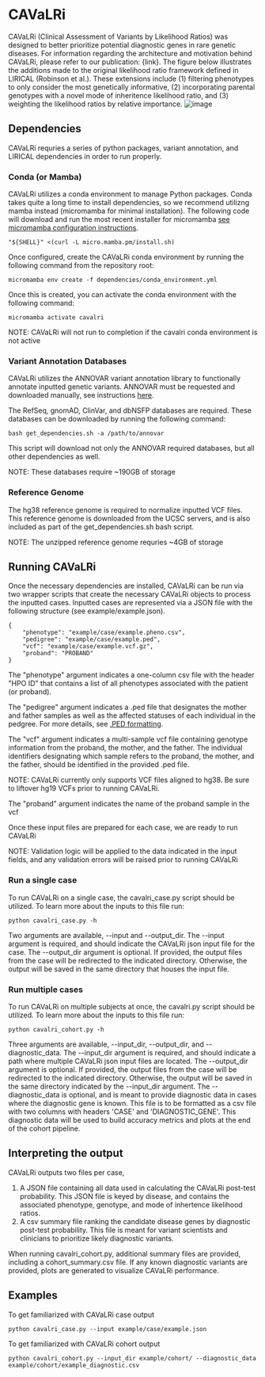 # CAVaLRi
CAVaLRi (Clinical Assessment of Variants by Likelihood Ratios) was designed to better prioritize potential diagnostic genes in rare genetic diseases. For information regarding the architecture and motivation behind CAVaLRi, please refer to our publication: {link}. The figure below illustrates the additions made to the original likelihood ratio framework defined in LIRICAL (Robinson et al.). These extensions include (1) filtering phenotypes to only consider the most genetically informative, (2) incorporating parental genotypes with a novel mode of inheritence likelihood ratio, and (3) weighting the likelihood ratios by relative importance.
![image](https://github.com/nch-igm/CAVaLRi/assets/72405035/999b82e8-ac8a-4d96-826a-d24e3b9e6b9a)


## Dependencies
CAVaLRi requries a series of python packages, variant annotation, and LIRICAL dependencies in order to run properly.

### Conda (or Mamba)
CAVaLRi utilizes a conda environment to manage Python packages. Conda takes quite a long time to install dependencies, so we recommend utilizng mamba instead (micromamba for minimal installation). The following code will download and run the most recent installer for micromamba [see micromamba configuration instructions](https://mamba.readthedocs.io/en/latest/micromamba-installation.html).
```
"${SHELL}" <(curl -L micro.mamba.pm/install.sh)
```

Once configured, create the CAVaLRi conda environment by running the following command from the repository root:
```
micromamba env create -f dependencies/conda_environment.yml
```

Once this is created, you can activate the conda environment with the following command:
```
micromamba activate cavalri
```

NOTE: CAVaLRi will not run to completion if the cavalri conda environment is not active

### Variant Annotation Databases
CAVaLRi utilizes the ANNOVAR variant annotation library to functionally annotate inputted genetic variants. ANNOVAR must be requested and downloaded manually, see instructions [here](https://annovar.openbioinformatics.org/en/latest/user-guide/download/).

The RefSeq, gnomAD, ClinVar, and dbNSFP databases are required. These databases can be downloaded by running the following command:
```
bash get_dependencies.sh -a /path/to/annovar
```

This script will download not only the ANNOVAR required databases, but all other dependencies as well.

NOTE: These databases require ~190GB of storage

### Reference Genome
The hg38 reference genome is required to normalize inputted VCF files. This reference genome is downloaded from the UCSC servers, and is also included as part of the get_dependencies.sh bash script.

NOTE: The unzipped reference genome requries ~4GB of storage

## Running CAVaLRi
Once the necessary dependencies are installed, CAVaLRi can be run via two wrapper scripts that create the necessary CAVaLRi objects to process the inputted cases. Inputted cases are represented via a JSON file with the following structure (see example/example.json).
```
{
    "phenotype": "example/case/example.pheno.csv",
    "pedigree": "example/case/example.ped",
    "vcf": "example/case/example.vcf.gz",
    "proband": "PROBAND"
}
```

The "phenotype" argument indicates a one-column csv file with the header "HPO ID" that contains a list of all phenotypes associated with the patient (or proband).

The "pedigree" argument indicates a .ped file that designates the mother and father samples as well as the affected statuses of each individual in the pedgree. For more details, see [.PED formatting](https://gatk.broadinstitute.org/hc/en-us/articles/360035531972-PED-Pedigree-format).

The "vcf" argument indicates a multi-sample vcf file containing genotype information from the proband, the mother, and the father. The individual identifiers designating which sample refers to the proband, the mother, and the father, should be identified in the provided .ped file.

NOTE: CAVaLRi currently only supports VCF files aligned to hg38. Be sure to liftover hg19 VCFs prior to running CAVaLRi.

The "proband" argument indicates the name of the proband sample in the vcf


Once these input files are prepared for each case, we are ready to run CAVaLRi

NOTE: Validation logic will be applied to the data indicated in the input fields, and any validation errors will be raised prior to running CAVaLRi

### Run a single case
To run CAVaLRi on a single case, the cavalri_case.py script should be utilized. To learn more about the inputs to this file run:
```
python cavalri_case.py -h
```
Two arguments are available, --input and --output_dir. The --input argument is required, and should indicate the CAVaLRi json input file for the case. The --output_dir argument is optional. If provided, the output files from the case will be redirected to the indicated directory. Otherwise, the output will be saved in the same directory that houses the input file.

### Run multiple cases
To run CAVaLRi on multiple subjects at once, the cavalri.py script should be utilized. To learn more about the inputs to this file run:
```
python cavalri_cohort.py -h
```

Three arguments are available, --input_dir, --output_dir, and --diagnostic_data. The --input_dir argument is required, and should indicate a path where multiple CAVaLRi json input files are located. The --output_dir argument is optional. If provided, the output files from the case will be redirected to the indicated directory. Otherwise, the output will be saved in the same directory indicated by the --input_dir argument. The --diagnostic_data is optional, and is meant to provide diagnostic data in cases where the diagnostic gene is known. This file is to be formatted as a csv file with two columns with headers 'CASE' and 'DIAGNOSTIC_GENE'. This diagnostic data will be used to build accuracy metrics and plots at the end of the cohort pipeline.

## Interpreting the output
CAVaLRi outputs two files per case,
1. A JSON file containing all data used in calculating the CAVaLRi post-test probability. This JSON file is keyed by disease, and contains the associated phenotype, genotype, and mode of inhertence likelihood ratios.
2. A csv summary file ranking the candidate disease genes by diagnostic post-test probability. This file is meant for variant scientists and clinicians to prioritize likely diagnostic variants.

When running cavalri_cohort.py, additional summary files are provided, including a cohort_summary.csv file. If any known diagnostic variants are provided, plots are generated to visualize CAVaLRi performance.

## Examples
To get familiarized with CAVaLRi case output
```
python cavalri_case.py --input example/case/example.json
```

To get familiarized with CAVaLRi cohort output
```
python cavalri_cohort.py --input_dir example/cohort/ --diagnostic_data example/cohort/example_diagnostic.csv
```
